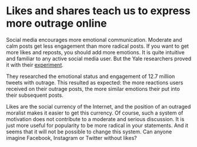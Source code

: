 # Likes and shares teach us to express more outrage online

Social media encourages more emotional communication. Moderate and calm posts get less engagement than more radical posts. If you want to get more likes and reposts, you should add more emotions. It is quite intuitive and familiar to any active social media user. But the Yale researchers proved it with their [experiment](https://news.yale.edu/2021/08/13/likes-and-shares-teach-people-express-more-outrage-online).

They researched the emotional status and engagement of 12.7 million tweets with outrage. This resulted as expected: the more reactions users received on their outrage posts, the more similar emotions their put into their subsequent posts.

Likes are the social currency of the Internet, and the position of an outraged moralist makes it easier to get this currency. Of course, such a system of motivation does not contribute to a moderate and serious discussion. It is just more useful for popularity to be more radical in your statements. And it seems that it will not be possible to change this system. Can anyone imagine Facebook, Instagram or Twitter without likes?